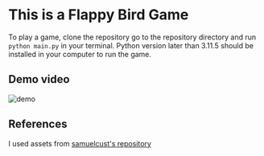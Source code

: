 # This is a Flappy Bird Game

To play a game, clone the repository go to the repository directory and run ```python main.py``` in your terminal.
Python version later than 3.11.5 should be installed in your computer to run the game.

## Demo video
![demo](https://github.com/ysan9500/Flappy-Bird/assets/139535312/cb686d87-3dda-4f0b-93f3-46855d43ae38)

## References
I used assets from [samuelcust's repository](https://github.com/samuelcust/flappy-bird-assets)
